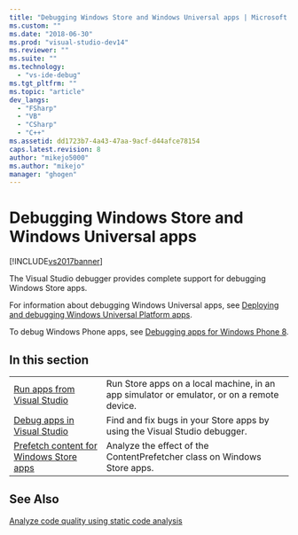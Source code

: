 ```yaml
---
title: "Debugging Windows Store and Windows Universal apps | Microsoft Docs"
ms.custom: ""
ms.date: "2018-06-30"
ms.prod: "visual-studio-dev14"
ms.reviewer: ""
ms.suite: ""
ms.technology: 
  - "vs-ide-debug"
ms.tgt_pltfrm: ""
ms.topic: "article"
dev_langs: 
  - "FSharp"
  - "VB"
  - "CSharp"
  - "C++"
ms.assetid: dd1723b7-4a43-47aa-9acf-d44afce78154
caps.latest.revision: 8
author: "mikejo5000"
ms.author: "mikejo"
manager: "ghogen"
---
```

# Debugging Windows Store and Windows Universal apps
[!INCLUDE[vs2017banner](../includes/vs2017banner.md)]

  
The Visual Studio debugger provides complete support for debugging Windows Store apps.  
  
 For information about debugging Windows Universal apps, see [Deploying and debugging Windows Universal Platform apps](https://msdn.microsoft.com/library/windows/apps/mt613243.aspx).  
  
 To debug Windows Phone apps, see [Debugging apps for Windows Phone 8](https://msdn.microsoft.com/library/windows/apps/ff402572\(v=vs.105\).aspx).  
  
## In this section  
  
|||  
|-|-|  
|[Run apps from Visual Studio](../debugger/run-store-apps-from-visual-studio.md)|Run Store apps on a local machine, in an app simulator or emulator, or on a remote device.|  
|[Debug apps in Visual Studio](../debugger/debug-store-apps-in-visual-studio.md)|Find and fix bugs in your Store apps by using the Visual Studio debugger.|  
|[Prefetch content for Windows Store apps](../debugger/prefetch-content-for-windows-store-apps.md)|Analyze the effect of the ContentPrefetcher class on Windows Store apps.|  
  
## See Also  
 [Analyze code quality using static code analysis](../test/analyze-the-code-quality-of-store-apps-using-visual-studio-static-code-analysis.md)



